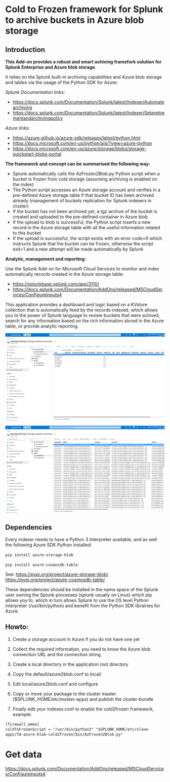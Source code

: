 # Cold to Frozen framework for Splunk to archive buckets in Azure blob storage

## Introduction

**This Add-on provides a robust and smart achiving framefork solution for Splunk Enterprise and Azure blob storage.**

It relies on the Splunk built-in archiving capabilities and Azure blob storage and tables via the usage of the Python SDK for Azure:

*Splunk Documentation links:*

- https://docs.splunk.com/Documentation/Splunk/latest/Indexer/Automatearchiving
- https://docs.splunk.com/Documentation/Splunk/latest/Indexer/Setaretirementandarchivingpolicy

*Azure links:*

- https://azure.github.io/azure-sdk/releases/latest/python.html
- https://docs.microsoft.com/en-us/python/api/?view=azure-python
- https://docs.microsoft.com/en-us/azure/storage/blobs/storage-quickstart-blobs-portal

**The framework and concept can be summarised the following way:**

- Splunk automatically calls the AzFrozen2Blob.py Python script when a bucket is frozen from cold storage (assuming archiving is enabled on the index)
- The Python script accesses an Azure storage account and verifies in a pre-defined Azure storage table if that bucket ID has been archived already (management of buckets replication for Splunk indexers in cluster)
- If the bucket has not been archived yet, a tgz archive of the bucket is created and uploaded to the pre-defined container in Azure blob
- If the upload to blob is successful, the Python script inserts a new record in the Azure storage table with all the useful information related to this bucket
- If the upload is successful, the script exists with an error code=0 which instructs Splunk that the bucket can be frozen, otherwise the script exit=1 and a new attempt will be made automatically by Splunk

**Analytic, management and reporting:**

Use the Splunk Add-on for Microsoft Cloud Services to monitor and index automatically records created in the Azure storage table:

- https://splunkbase.splunk.com/app/3110/
- https://docs.splunk.com/Documentation/AddOns/released/MSCloudServices/Configureinputs4

This application provides a dashboard and logic based on a KVstore collection that is automatically feed by the records indexed, which allows you to the power of Splunk language to review buckets that were achived, search for any information based on the rich information stored in the Azure table, or provide analytic reporting.

![screenshot1](./docs/img/az_screen.png)

![screenshot2](./docs/img/az_screen2.png)

## Dependencies

Every indexer needs to have a Python 3 interpreter available, and as well the following Azure SDK Python installed:

``
pip install azure-storage-blob
``

``
pip install azure-cosmosdb-table
``

See:
https://pypi.org/project/azure-storage-blob/
https://pypi.org/project/azure-cosmosdb-table/

These dependencies should be installed in the name space of the Splunk user owning the Splunk processes (splunk usually on Linux) which pip allows you to, which in turn allows Splunk to use the OS level Python interpreter (/usr/bin/python) and benefit from the Python SDK librairies for Azure.

## Howto:

1. Create a storage account in Azure if you do not have one yet

2. Collect the required information, you need to know the Azure blob connection URL and the connection string

2. Create a local directory in the application root directory

5. Copy the default/azure2blob.conf to local/

6. Edit local/azure2blob.conf and configure

7. Copy or move your package to the cluster master ($SPLUNK_HOME/etc/master-apps) and publish the cluster-bundle

8. Finally edit your indexes.conf to enable the cold2frozen framework, example:

```
[firewall_emea]
coldToFrozenScript = "/usr/bin/python3" "$SPLUNK_HOME/etc/slave-apps/TA-azure-blob-cold2frozen/bin/AzFrozen2Blob.py"
```

# Get data

https://docs.splunk.com/Documentation/AddOns/released/MSCloudServices/Configureinputs4